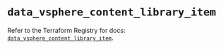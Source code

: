 # `data_vsphere_content_library_item`

Refer to the Terraform Registry for docs: [`data_vsphere_content_library_item`](https://registry.terraform.io/providers/hashicorp/vsphere/2.10.0/docs/data-sources/content_library_item).
